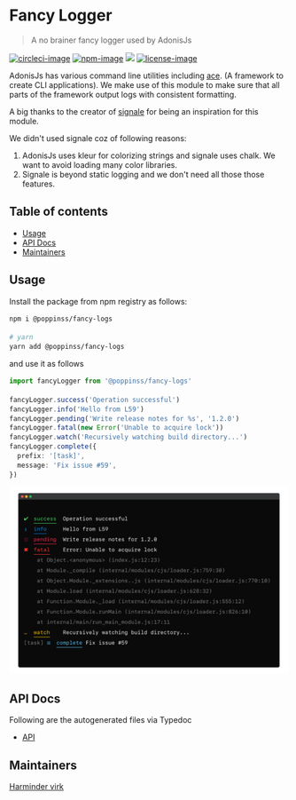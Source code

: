 # Fancy Logger
> A no brainer fancy logger used by AdonisJs

[![circleci-image]][circleci-url] [![npm-image]][npm-url] ![][typescript-image] [![license-image]][license-url]

AdonisJs has various command line utilities including [ace](https://github.com/adonisjs/ace). (A framework to create CLI applications). We make use of this module to make sure that all parts of the framework output logs with consistent formatting.

A big thanks to the creator of [signale](https://github.com/klaussinani/signale) for being an inspiration for this module.

We didn't used signale coz of following reasons:

1. AdonisJs uses kleur for colorizing strings and signale uses chalk. We want to avoid loading many color libraries.
2. Signale is beyond static logging and we don't need all those those features.

<!-- START doctoc generated TOC please keep comment here to allow auto update -->
<!-- DON'T EDIT THIS SECTION, INSTEAD RE-RUN doctoc TO UPDATE -->
## Table of contents

- [Usage](#usage)
- [API Docs](#api-docs)
- [Maintainers](#maintainers)

<!-- END doctoc generated TOC please keep comment here to allow auto update -->

## Usage
Install the package from npm registry as follows:

```sh
npm i @poppinss/fancy-logs

# yarn
yarn add @poppinss/fancy-logs
```

and use it as follows

```ts
import fancyLogger from '@poppinss/fancy-logs'

fancyLogger.success('Operation successful')
fancyLogger.info('Hello from L59')
fancyLogger.pending('Write release notes for %s', '1.2.0')
fancyLogger.fatal(new Error('Unable to acquire lock'))
fancyLogger.watch('Recursively watching build directory...')
fancyLogger.complete({
  prefix: '[task]',
  message: 'Fix issue #59',
})
```

![](./fancy-logs.png)

## API Docs
Following are the autogenerated files via Typedoc

* [API](docs/README.md)

## Maintainers
[Harminder virk](https://github.com/thetutlage)

[circleci-image]: https://img.shields.io/circleci/project/github/poppinss/fancy-logs/master.svg?style=for-the-badge&logo=circleci
[circleci-url]: https://circleci.com/gh/poppinss/fancy-logs "circleci"

[npm-image]: https://img.shields.io/npm/v/@poppinss/fancy-logs.svg?style=for-the-badge&logo=npm
[npm-url]: https://npmjs.org/package/@poppinss/fancy-logs "npm"

[typescript-image]: https://img.shields.io/badge/Typescript-294E80.svg?style=for-the-badge&logo=typescript

[license-url]: LICENSE.md
[license-image]: https://img.shields.io/aur/license/pac.svg?style=for-the-badge
